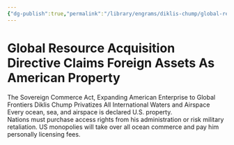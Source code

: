 ```yaml
---
{"dg-publish":true,"permalink":"/library/engrams/diklis-chump/global-resource-acquisition-directive-claims-foreign-assets-as-american-property/","tags":["DC/Monopoly","DC/AS6"]}
---
```


# Global Resource Acquisition Directive Claims Foreign Assets As American Property
The Sovereign Commerce Act, Expanding American Enterprise to Global Frontiers
Diklis Chump Privatizes All International Waters and Airspace
Every ocean, sea, and airspace is declared U.S. property.  
Nations must purchase access rights from his administration or risk military retaliation.
US monopolies will take over all ocean commerce and pay him personally licensing fees.
